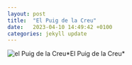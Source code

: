 ```yaml
---
layout: post
title:  "El Puig de la Creu"
date:   2023-04-10 14:49:42 +0100
categories: jekyll update
---
```







![el Puig de la Creu]([https://drive.google.com/file/d/1djPQwR0kLbfsSH95PryZqYmlTvTN6FcW](https://photos.app.goo.gl/J1ok6SLfobMtS7gZ6))*El Puig de la Creu*&nbsp;



[jekyll-docs]: https://jekyllrb.com/docs/home
[jekyll-gh]:   https://github.com/jekyll/jekyll
[jekyll-talk]: https://talk.jekyllrb.com/


